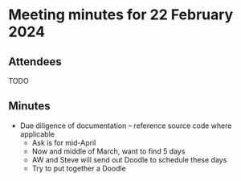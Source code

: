 # Meeting minutes for 22 February 2024

## Attendees

TODO

## Minutes

* Due diligence of documentation – reference source code where applicable
    * Ask is for mid-April
    * Now and middle of March, want to find 5 days
    * AW and Steve will send out Doodle to schedule these days
    * Try to put together a Doodle
  